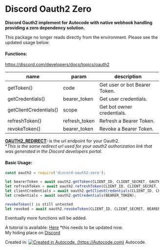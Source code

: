 # Discord Oauth2 Zero  
**Discord Oauth2 implement for Autocode with native webhook handling providing a zero dependency solution.**  

This package no longer reads directly from the environment. Please see the updated usage below.  

#### Functions:
https://discord.com/developers/docs/topics/oauth2  

| name | param | description |
|---|---|---|
| getToken()  | code | Get user or bot Bearer Token. |
| getCredentials()  | bearer_token | Get user credentials. |
| getClientCredentials()  | scope | Get bot owner credentials. |
| refreshToken()  | refresh_token | Refresh a Bearer Token. |
| revokeToken()  | bearer_token | Revoke a Bearer Token. |  


**<u>OAUTH2_REDIRECT</u>:** is the url endpoint for your Oauth2.  
**This is the same redirect url used for your oauth2 authorization link that was generated in the Discord developers portal.*  

#### Basic Usage:   
```js
const oauth2 = require('discord-oauth2-zero');  

let bearerToken = await oauth2.getToken(CLIENT_ID, CLIENT_SECRET, OAUTH2_REDIRECT, CODE);  
let refreshToken = await oauth2.refreshToken(CLIENT_ID, CLIENT_SECRET, REFRESH_TOKEN);  
let clientCredentials = await oauth2.getClientCredentials(CLIENT_ID, CLIENT_SECRET, SCOPE);  
let credentials = await oauth2.getCredentials(BEARER_TOKEN);  

revokeToken() is still untested  
let revoked = await oauth2.revokeToken(CLIENT_ID, CLIENT_SECRET, BEARER_TOKEN);
```
Eventually more functions will be added.  

A tutorial is available: [Here](https://autocode.com/Good-sie/threads/oauth2-flow-for-autocode-tutorial-oauth-house-ghastli-72f7eae9/) *this needs to be updated now.  
My hiding place on [Discord](https://dsc.gg/house-of-ghastli)


Created in:
[![Created in Autocode. (https://Autocode.com)](https://content.public.files.stdlib.com/shared/static/branding/autocode-logo.svg "Autocode")](https://Autocode.com) Autocode.
